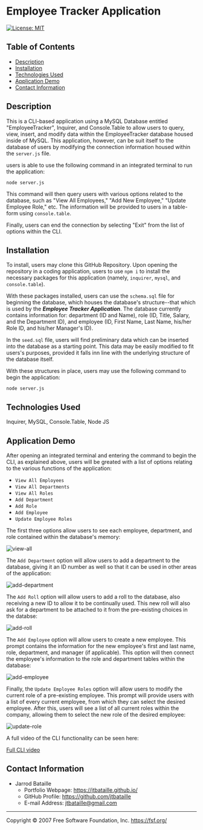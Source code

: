# Employee Tracker Application
[![License: MIT](https://img.shields.io/badge/License-MIT-yellow.svg)](https://opensource.org/licenses/MIT)

## Table of Contents
* [Description](#description)
* [Installation](#installation)
* [Technologies Used](#technologies-used)
* [Application Demo](#application-demo)
* [Contact Information](#contact-information)

## Description
This is a CLI-based application using a MySQL Database entitled "EmployeeTracker", Inquirer, and Console.Table to allow users to query, view, insert, and modify data within the EmployeeTracker database housed inside of MySQL. This application, however, can be suit itself to the database of users by modifying the connection information housed within the ```server.js``` file.

users is able to use the following command in an integrated terminal to run the application:

<code>node server.js</code>

This command will then query users with various options related to the database, such as "View All Employees," "Add New Employee," "Update Employee Role," etc. The information will be provided to users in a table-form using ```console.table```.

Finally, users can end the connection by selecting "Exit" from the list of options within the CLI.

## Installation
To install, users may clone this GitHub Repository. Upon opening the repository in a coding application, users to use <code>npm i</code> to install the necessary packages for this application (namely, ```inquirer```, ```mysql```, and ```console.table```).

With these packages installed, users can use the ```schema.sql``` file for beginning the database, which houses the database's structure--that which is used by the ***Employee Tracker Application***. The database currently contains information for: department (ID and Name), role (ID, Title, Salary, and the Department ID), and employee (ID, First Name, Last Name, his/her Role ID, and his/her Manager's ID).

In the ```seed.sql``` file, users will find preliminary data which can be inserted into the database as a starting point. This data may be easily modified to fit users's purposes, provided it falls inn line with the underlying structure of the database itself.

With these structures in place, users may use the following command to begin the application:

<code>node server.js</code>

## Technologies Used
Inquirer, MySQL, Console.Table, Node JS

## Application Demo
After opening an integrated terminal and entering the command to begin the CLI, as explained above, users will be greated with a list of options relating to the various functions of the application:

* ```View All Employees```
* ```View All Departments```
* ```View All Roles```
* ```Add Department```
* ```Add Role```
* ```Add Employee```
* ```Update Employee Roles```

The first three options allow users to see each employee, department, and role contained within the database's memory:

![view-all](Assets/view-all.png)

The ```Add Department``` option will allow users to add a department to the database, giving it an ID number as well so that it can be used in other areas of the application:

![add-department](Assets/add-department.png)

The ```Add Roll``` option will allow users to add a roll to the database, also receiving a new ID to allow it to be continually used. This new roll will also ask for a department to be attached to it from the pre-existing choices in the databse:

![add-roll](Assets/add-role.png)

The ```Add Employee``` option will allow users to create a new employee. This prompt contains the information for the new employee's first and last name, role, department, and manager (if applicable). This option will then connect the employee's information to the role and department tables within the database:

![add-employee](Assets/add-employee.png)

Finally, the ```Update Employee Roles``` option will allow users to modify the current role of a pre-existing employee. This prompt will provide users with a list of every current employee, from which they can select the desired employee. After this, users will see a list of all current roles within the company, allowing them to select the new role of the desired employee:

![update-role](Assets/update-role.png)

A full video of the CLI functionality can be seen here:

[Full CLI video](https://drive.google.com/file/d/1YP3IS7sX6EKP-YMRIuVmYvzqTrhTICzu/view?usp=sharing)

## Contact Information
* Jarrod Bataille
  * Portfolio Webpage: https://jtbataille.github.io/
  * GitHub Profile: https://github.com/jtbataille
  * E-mail Address: jtbataille@gmail.com

- - -
Copyright © 2007 Free Software Foundation, Inc. <https://fsf.org/>
